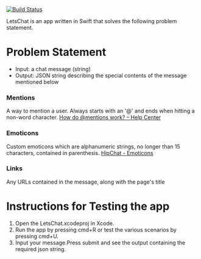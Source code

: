 
[![Build Status](https://travis-ci.org/NikantVohra/LetsChat.svg)](https://travis-ci.org/NikantVohra/LetsChat)

LetsChat is an app written in Swift that solves the following problem statement.

# Problem Statement
* Input: a chat message (string)
* Output: JSON string describing the special contents of the message mentioned below


### Mentions
A way to mention a user. Always starts with an '@' and ends when hitting a non-word character.
[How do @mentions work? – Help Center](http://help.hipchat.com/knowledgebase/articles/64429-how-do-mentions-work-)

### Emoticons
Custom emoticons which are alphanumeric strings, no longer than 15 characters, contained in parenthesis.
[HipChat - Emoticons](https://www.hipchat.com/emoticons)

### Links
Any URLs contained in the message, along with the page's title


# Instructions for Testing the app
1. Open the LetsChat.xcodeproj in Xcode.
2. Run the app by pressing cmd+R or test the various scenarios by pressing cmd+U.
3. Input your message.Press submit and see the output containing the required json string.
